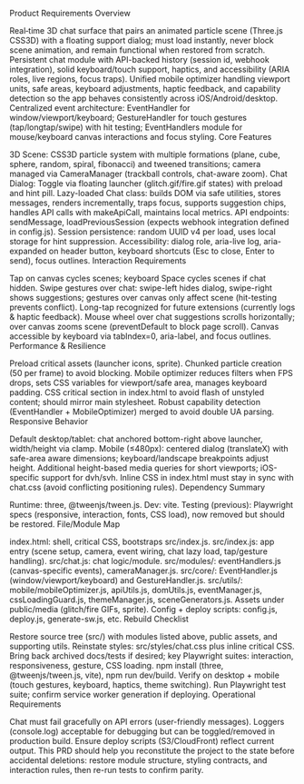 Product Requirements Overview

Real‑time 3D chat surface that pairs an animated particle scene (Three.js CSS3D) with a floating support dialog; must load instantly, never block scene animation, and remain functional when restored from scratch.
Persistent chat module with API-backed history (session id, webhook integration), solid keyboard/touch support, haptics, and accessibility (ARIA roles, live regions, focus traps).
Unified mobile optimizer handling viewport units, safe areas, keyboard adjustments, haptic feedback, and capability detection so the app behaves consistently across iOS/Android/desktop.
Centralized event architecture: EventHandler for window/viewport/keyboard; GestureHandler for touch gestures (tap/longtap/swipe) with hit testing; EventHandlers module for mouse/keyboard canvas interactions and focus styling.
Core Features

3D Scene: CSS3D particle system with multiple formations (plane, cube, sphere, random, spiral, fibonacci) and tweened transitions; camera managed via CameraManager (trackball controls, chat-aware zoom).
Chat Dialog:
Toggle via floating launcher (glitch.gif/fire.gif states) with preload and hint pill.
Lazy-loaded Chat class: builds DOM via safe utilities, stores messages, renders incrementally, traps focus, supports suggestion chips, handles API calls with makeApiCall, maintains local metrics.
API endpoints: sendMessage, loadPreviousSession (expects webhook integration defined in config.js).
Session persistence: random UUID v4 per load, uses local storage for hint suppression.
Accessibility: dialog role, aria-live log, aria-expanded on header button, keyboard shortcuts (Esc to close, Enter to send), focus outlines.
Interaction Requirements

Tap on canvas cycles scenes; keyboard Space cycles scenes if chat hidden.
Swipe gestures over chat: swipe-left hides dialog, swipe-right shows suggestions; gestures over canvas only affect scene (hit-testing prevents conflict).
Long-tap recognized for future extensions (currently logs & haptic feedback).
Mouse wheel over chat suggestions scrolls horizontally; over canvas zooms scene (preventDefault to block page scroll).
Canvas accessible by keyboard via tabIndex=0, aria-label, and focus outlines.
Performance & Resilience

Preload critical assets (launcher icons, sprite).
Chunked particle creation (50 per frame) to avoid blocking.
Mobile optimizer reduces filters when FPS drops, sets CSS variables for viewport/safe area, manages keyboard padding.
CSS critical section in index.html to avoid flash of unstyled content; should mirror main stylesheet.
Robust capability detection (EventHandler + MobileOptimizer) merged to avoid double UA parsing.
Responsive Behavior

Default desktop/tablet: chat anchored bottom-right above launcher, width/height via clamp.
Mobile (≤480px): centered dialog (translateX) with safe-area aware dimensions; keyboard/landscape breakpoints adjust height.
Additional height-based media queries for short viewports; iOS-specific support for dvh/svh.
Inline CSS in index.html must stay in sync with chat.css (avoid conflicting positioning rules).
Dependency Summary

Runtime: three, @tweenjs/tween.js.
Dev: vite.
Testing (previous): Playwright specs (responsive, interaction, fonts, CSS load), now removed but should be restored.
File/Module Map

index.html: shell, critical CSS, bootstraps src/index.js.
src/index.js: app entry (scene setup, camera, event wiring, chat lazy load, tap/gesture handling).
src/chat.js: chat logic/module.
src/modules/: eventHandlers.js (canvas-specific events), cameraManager.js.
src/core/: EventHandler.js (window/viewport/keyboard) and GestureHandler.js.
src/utils/: mobile/mobileOptimizer.js, apiUtils.js, domUtils.js, eventManager.js, cssLoadingGuard.js, themeManager.js, sceneGenerators.js.
Assets under public/media (glitch/fire GIFs, sprite).
Config + deploy scripts: config.js, deploy.js, generate-sw.js, etc.
Rebuild Checklist

Restore source tree (src/) with modules listed above, public assets, and supporting utils.
Reinstate styles: src/styles/chat.css plus inline critical CSS.
Bring back archived docs/tests if desired; key Playwright suites: interaction, responsiveness, gesture, CSS loading.
npm install (three, @tweenjs/tween.js, vite), npm run dev/build.
Verify on desktop + mobile (touch gestures, keyboard, haptics, theme switching).
Run Playwright test suite; confirm service worker generation if deploying.
Operational Requirements

Chat must fail gracefully on API errors (user-friendly messages).
Loggers (console.log) acceptable for debugging but can be toggled/removed in production build.
Ensure deploy scripts (S3/CloudFront) reflect current output.
This PRD should help you reconstitute the project to the state before accidental deletions: restore module structure, styling contracts, and interaction rules, then re-run tests to confirm parity.